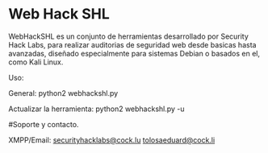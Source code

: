 # Web Hack SHL

WebHackSHL es un conjunto de herramientas desarrollado por Security Hack Labs, para realizar auditorias de seguridad web desde basicas hasta avanzadas, diseñado especialmente para sistemas Debian o basados en el, como Kali Linux.

Uso:

General: python2 webhackshl.py

Actualizar la herramienta: python2 webhackshl.py -u


#Soporte y contacto.

XMPP/Email: securityhacklabs@cock.lu
            tolosaeduard@cock.li
